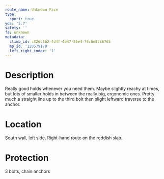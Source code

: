 ```yaml
---
route_name: Unknown Face
type:
  sport: true
yds: '5.7'
safety: ''
fa: unknown
metadata:
  climb_id: c826cfb2-4d4f-4b47-86e4-76c6e02c6765
  mp_id: '120579170'
  left_right_index: '1'
---
```

# Description
Really good holds whenever you need them. Maybe slightly reachy at times, but lots of smaller holds in between the really big, ergonomic ones. Pretty much a straight line up to the third bolt then slight leftward traverse to the anchor.

# Location
South wall, left side. Right-hand route on the reddish slab.

# Protection
3 bolts, chain anchors
